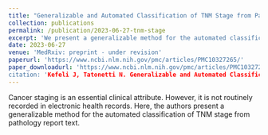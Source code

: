 ```yaml
---
title: "Generalizable and Automated Classification of TNM Stage from Pathology Reports with External Validation"
collection: publications
permalink: /publication/2023-06-27-tnm-stage
excerpt: 'We present a generalizable method for the automated classification of TNM stage from pathology report text'
date: 2023-06-27
venue: 'MedRxiv: preprint - under revision'
paperurl: 'https://www.ncbi.nlm.nih.gov/pmc/articles/PMC10327265/'
paper_downloadurl: 'https://www.ncbi.nlm.nih.gov/pmc/articles/PMC10327265/pdf/nihpp-2023.06.26.23291912v1.pdf
citation: 'Kefeli J, Tatonetti N. Generalizable and Automated Classification of TNM Stage from Pathology Reports with External Validation. medRxiv [Preprint]. 2023 Jun 27:2023.06.26.23291912. doi: 10.1101/2023.06.26.23291912. PMID: 37425701; PMCID: PMC10327265.'
---
```


Cancer staging is an essential clinical attribute. However, it is not routinely recorded in electronic health records. Here, the authors present a generalizable method for the automated classification of TNM stage from pathology report text. 
